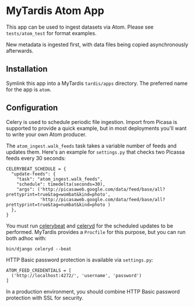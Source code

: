 MyTardis Atom App
=================

This app can be used to ingest datasets via Atom. Please see `tests/atom_test` for format examples.

New metadata is ingested first, with data files being copied asynchronously afterwards.

Installation
------------

Symlink this app into a MyTardis `tardis/apps` directory. The preferred name for the app is `atom`.

Configuration
-------------

Celery is used to schedule periodic file ingestion. Import from Picasa is supported to provide a 
quick example, but in most deployments you'll want to write your own Atom producer.

The `atom_ingest.walk_feeds` task takes a variable number of feeds and updates them. Here's an example 
for `settings.py` that checks two Picassa feeds every 30 seconds:

    CELERYBEAT_SCHEDULE = {
      "update-feeds": {
        "task": "atom_ingest.walk_feeds",
        "schedule": timedelta(seconds=30),
        "args": ('http://picasaweb.google.com/data/feed/base/all?prettyprint=true&tag=wombat&kind=photo',
                 'http://picasaweb.google.com/data/feed/base/all?prettyprint=true&tag=numbat&kind=photo )
      },
    }

You must run [celerybeat][celerybeat] and [celeryd][celeryd] for the scheduled updates to be performed.
MyTardis provides a `Procfile` for this purpose, but you can run both adhoc with:

    bin/django celeryd --beat

HTTP Basic password protection is available via `settings.py`:

    ATOM_FEED_CREDENTIALS = [
      ('http://localhost:4272/', 'username', 'password')
    ]

In a production environment, you should combine HTTP Basic password protection with SSL for security.


[celerybeat]: http://ask.github.com/celery/userguide/periodic-tasks.html#starting-celerybeat
[celeryd]: http://ask.github.com/celery/userguide/workers.html#starting-the-worker